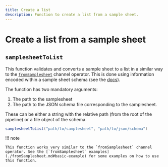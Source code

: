 ```yaml
---
title: Create a list
description: Function to create a list from a sample sheet.
---
```


# Create a list from a sample sheet

## `samplesheetToList`

This function validates and converts a sample sheet to a list in a similar way to the [`fromSamplesheet`](./fromSamplesheet.md) channel operator. This is done using information encoded within a sample sheet schema (see the [docs](../nextflow_schema/sample_sheet_schema_specification.md)).

The function has two mandatory arguments:
1. The path to the samplesheet
2. The path to the JSON schema file corresponding to the samplesheet. 

These can be either a string with the relative path (from the root of the pipeline) or a file object of the schema.

```groovy
samplesheetToList("path/to/samplesheet", "path/to/json/schema")
```

!!! note

    This function works very similar to the `fromSamplesheet` channel operator. See the [`fromSamplesheet` examples](./fromSamplesheet.md#basic-example) for some examples on how to use this function.
